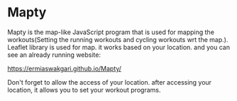 # Mapty
Mapty is the map-like JavaScript program that is used for mapping the workouts(Setting the running workouts and cycling workouts wrt the map.).
Leaflet library is used for map.
it works based on your location. and you can see an already running website:

https://ermiaswakgari.github.io/Mapty/

Don't forget to allow the access of your location.
after accessing your location, it allows you to set your workout programs.
